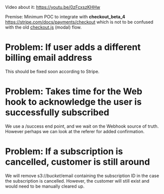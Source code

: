 Video about it: https://youtu.be/0zFcxszKHHw

Premise: Minimum POC to integrate with **checkout_beta_4**
https://stripe.com/docs/payments/checkout which is not to be confused with the
old [checkout.js](https://stripe.com/docs/checkout) (modal) flow.

# Problem: If user adds a different billing email address

This should be fixed soon according to Stripe.

# Problem: Takes time for the Web hook to acknowledge the user is successfully subscribed

We use a /success end point, and we wait on the Webhook source of truth.
However perhaps we can look at the referer for added confirmation.

# Problem: If a subscription is cancelled, customer is still around

We will remove s3://$bucket/$email containing the subscription ID in the case
the subscription is cancelled. However, the customer will still exist and would
need to be manually cleared up.
